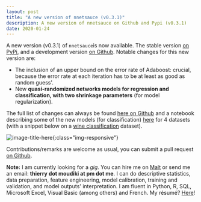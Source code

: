 ```yaml
---
layout: post
title: "A new version of nnetsauce (v0.3.1)"
description: A new version of nnetsauce on Github and Pypi (v0.3.1)
date: 2020-01-24
---
```



A new version (v0.3.1) of `nnetsauce`is now available. The stable version [on PyPi](https://pypi.org/project/nnetsauce/), and a development version [on Github](https://github.com/thierrymoudiki/nnetsauce). Notable changes for this new version are:  

- The inclusion of an upper bound on the error rate of Adaboost: crucial, because the error rate at each iteration has to be at least as good as random guess'.
- New __quasi-randomized networks models for regression and classification, with two shrinkage parameters__ (for model regularization). 

The full list of changes can always be found [here on Github](https://github.com/thierrymoudiki/nnetsauce/blob/master/CHANGES.md) and a notebook describing some of the new models (for classification) [here](https://github.com/thierrymoudiki/nnetsauce/blob/master/nnetsauce/demo/thierrymoudiki_090120_ridge2_mtask_classification.ipynb) for 4 datasets (with a snippet below on a [wine classification](https://scikit-learn.org/stable/modules/generated/sklearn.datasets.load_wine.html#sklearn.datasets.load_wine) dataset).

![image-title-here]({{base}}/images/2020-01-17/2020-01-17-image1.png){:class="img-responsive"} 


Contributions/remarks are welcome as usual, you can submit a pull request [on Github](https://github.com/thierrymoudiki/nnetsauce).


__Note:__ I am currently looking for a _gig_. You can hire me on [Malt](https://www.malt.fr/profile/thierrymoudiki) or send me an email: __thierry dot moudiki at pm dot me__. I can do descriptive statistics, data preparation, feature engineering, model calibration, training and validation, and model outputs' interpretation. I am fluent in Python, R, SQL, Microsoft Excel, Visual Basic (among others) and French. My résumé? [Here]({{base}}/cv/thierry-moudiki.pdf)!



